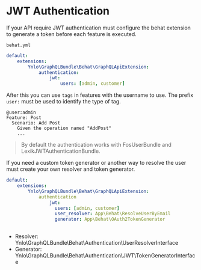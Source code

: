 # JWT Authentication

If your API require JWT authentication must configure the 
behat extension to generate a token before each feature is executed.

`behat.yml`
````yaml
default:
    extensions:
        Ynlo\GraphQLBundle\Behat\GraphQLApiExtension:
            authentication:
                jwt:
                    users: [admin, customer]
````

After this you can use `tags` in features with the username to use. The prefix `user:` must be used to identify the type of tag.

````
@user:admin
Feature: Post
  Scenario: Add Post
    Given the operation named "AddPost"
    ...    
````

> By default the authentication works with FosUserBundle and LexikJWTAuthenticationBundle.

If you need a custom token generator or another way to resolve the user
must create your own resolver and token generator.

````yaml
default:
    extensions:
        Ynlo\GraphQLBundle\Behat\GraphQLApiExtension:
            authentication
                jwt:
                  users: [admin, customer]
                  user_resolver: App\Behat\ResolveUserByEmail
                  generator: App\Behat\OAuth2TokenGenerator
              
````

- Resolver: Ynlo\GraphQLBundle\Behat\Authentication\UserResolverInterface
- Generator: Ynlo\GraphQLBundle\Behat\Authentication\JWT\TokenGeneratorInterface
